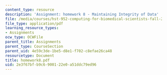 ```yaml
---
content_type: resource
description: 'Assignment: homework 8 - Maintaining Integrity of Data'
file: /media/courses/hst-952-computing-for-biomedical-scientists-fall-2002/2e3f67bfb9c6900122e0a51ddc79ed96_homework8.pdf
file_type: application/pdf
learning_resource_types:
- Assignments
ocw_type: OCWFile
parent_title: Assignments
parent_type: CourseSection
parent_uid: 4e59c3de-1be5-d8e1-f702-c8efae26ca48
resourcetype: Document
title: homework8.pdf
uid: 2e3f67bf-b9c6-9001-22e0-a51ddc79ed96
---
```

